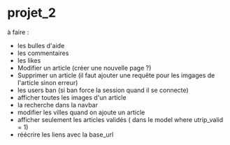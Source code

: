 # projet_2

à faire :

- les bulles d'aide
- les commentaires
- les likes
- Modifier un article (créer une nouvelle page ?)
- Supprimer un article (il faut ajouter une requête pour les imgages de l'article sinon erreur)
- les users ban (si ban force la session quand il se connecte)
- afficher toutes les images d'un article 
- la recherche dans la navbar
- modifier les villes quand on ajoute un article 
- afficher seulement les articles validés  ( dans le model where utrip_valid = 1)
- réécrire les liens avec la base_url